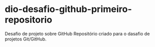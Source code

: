 # dio-desafio-github-primeiro-repositorio 
Desafio de projeto sobre GitHub
Repositório criado para o dasafio de projetos Git/GitHub.

